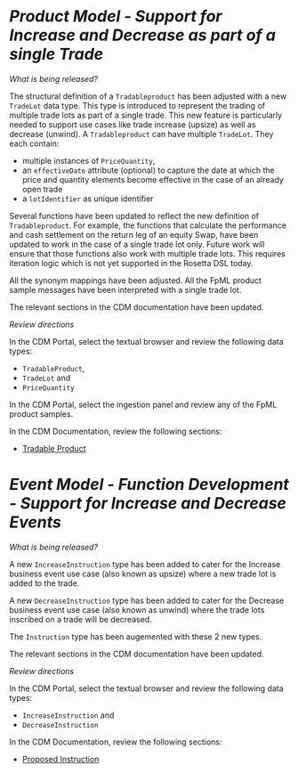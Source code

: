 # *Product Model - Support for Increase and Decrease as part of a single Trade*

_What is being released?_

The structural definition of a `Tradableproduct` has been adjusted with a new `TradeLot` data type. This type is introduced to represent the trading of multiple trade lots as part of a single trade. This new feature is particularly needed to support use cases like trade increase (upsize) as well as decrease (unwind).
A `Tradableproduct` can have multiple `TradeLot`. They each contain:

- multiple instances of `PriceQuantity`,  
- an `effectiveDate` attribute (optional) to capture the date at which the price and quantity elements become effective in the case of an already open trade
- a `lotIdentifier` as unique identifier

Several functions have been updated to reflect the new definition of `Tradableproduct`. For example, the functions that calculate the performance and cash settlement on the return leg of an equity Swap, have been updated to work in the case of a single trade lot only.
Future work will ensure that those functions also work with multiple trade lots. This requires iteration logic which is not yet supported in the Rosetta DSL today.

All the synonym mappings have been adjusted. All the FpML product sample messages have been interpreted with a single trade lot. 

The relevant sections in the CDM documentation have been updated.

_Review directions_

In the CDM Portal, select the textual browser and review the following data types:

- `TradableProduct`, 
- `TradeLot` and 
- `PriceQuantity`

In the CDM Portal, select the ingestion panel and review any of the FpML product samples.

In the CDM Documentation, review the following sections:

- [Tradable Product](https://docs.rosetta-technology.io/cdm/documentation/source/documentation.html#tradableproduct)

# *Event Model - Function Development - Support for Increase and Decrease Events*

_What is being released?_

A new `IncreaseInstruction` type has been added to cater for the Increase business event use case (also known as upsize) where a new trade lot is added to the trade.

A new `DecreaseInstruction` type has been added to cater for the Decrease business event use case (also known as unwind) where the trade lots inscribed on a trade will be decreased.

The `Instruction` type has been augemented with these 2 new types.

The relevant sections in the CDM documentation have been updated.

_Review directions_

In the CDM Portal, select the textual browser and review the following data types:

- `IncreaseInstruction` and
- `DecreaseInstruction`

In the CDM Documentation, review the following sections:

- [Proposed Instruction](https://docs.rosetta-technology.io/cdm/documentation/source/documentation.html#proposed-instruction)
